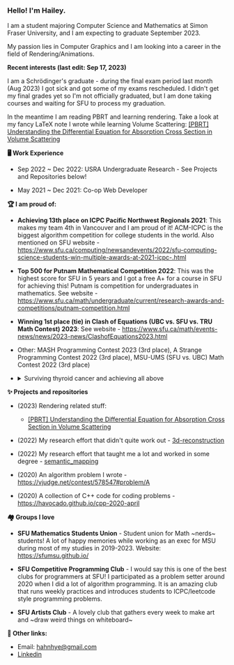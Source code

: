 ### Hello! I'm Hailey. 

I am a student majoring Computer Science and Mathematics at Simon Fraser University, and I am expecting to graduate September 2023.

My passion lies in Computer Graphics and I am looking into a career in the field of Rendering/Animations. 

**Recent interests (last edit: Sep 17, 2023)**

I am a Schrödinger's graduate - during the final exam period last month (Aug 2023) I got sick and got some of my exams rescheduled. I didn't get my final grades yet so I'm not officially graduated, but I am done taking courses and waiting for SFU to process my graduation.

In the meantime I am reading PBRT and learning rendering. Take a look at my fancy LaTeX note I wrote while learning Volume Scattering: [[PBRT] Understanding the Differential Equation for Absorption Cross Section in Volume Scattering](https://github.com/havocado/notes/blob/main/230913-understanding-absorption-cross-section.md)

**🖥️ Work Experience**

- Sep 2022 ~ Dec 2022: USRA Undergraduate Research - See Projects and Repositories below!

<!--**Repos [🗄️ semantic_mapping](https://github.com/havocado/semantic_mapping) [🗄️ 3d-reconstruction](https://github.com/havocado/3d-reconstruction)**-->

- May 2021 ~ Dec 2021: Co-op Web Developer

**🏆 I am proud of:**

- **Achieving 13th place on ICPC Pacific Northwest Regionals 2021**: This makes my team 4th in Vancouver and I am proud of it! ACM-ICPC is the biggest algorithm competition for college students in the world. Also mentioned on SFU website - https://www.sfu.ca/computing/newsandevents/2022/sfu-computing-science-students-win-multiple-awards-at-2021-icpc-.html

- **Top 500 for Putnam Mathematical Competition 2022**: This was the highest score for SFU in 5 years and I got a free A+ for a course in SFU for achieving this! Putnam is competition for undergraduates in mathematics. See website - https://www.sfu.ca/math/undergraduate/current/research-awards-and-competitions/putnam-competition.html

- **Winning 1st place (tie) in Clash of Equations (UBC vs. SFU vs. TRU Math Contest) 2023**: See website - https://www.sfu.ca/math/events-news/news/2023-news/ClashofEquations2023.html

- Other: MASH Programming Contest 2023 (3rd place), A Strange Programming Contest 2022 (3rd place), MSU-UMS (SFU vs. UBC) Math Contest 2022 (3rd place)

- <details>
  <summary>Surviving thyroid cancer and achieving all above</summary>
  <p>
  <blockquote>
    <p>I don't mention this often because cancer feels like a too heavy topic to bring up in an everyday conversation, so it's normal if you already knew me for a while but never heard about this! 😆
  
    <p>I had thyroid cancer several years ago. It's one of the least fatal kind of cancer and I am doing fine (after removing thyroid and going through RAI therapy - it was sure an interesting experience to become radioactive for a week)
  
  I'm currently on TSH suppression, which prevents remaining thyroid cells doing any work, so suppressing the possibility of recurrent cancer. This causes common hyperthyroidism-like symptoms such as:
  - Fatigue (need 9+ hours of sleep everyday)
  - Fast heartbeat
  - Hard to concentrate
  - Sensitivity to cold/heat (the reason I carry an extra clothing everywhere)
  - Weight loss
<br></br>
 
  I am aware that disclosing past cancer can bring some social stigma such as being unable to perform work and being weak (as some studies [[1](https://www.researchgate.net/publication/302972012_The_Big_C-stigma_cancer_and_workplace_discrimination)] [[2](https://onlinelibrary.wiley.com/doi/10.1002/pon.5690)] have shown), so I will assure you that (1) I am expecting to cease TSH suppression within 2~3 years, (2) I maintained a GPA over A- while pursuing a difficult joint major, and (3) healthy enough to do deadlifts.

  Cancer taught me to appreciate my life and follow my passion. In my teenage I often overworked until 1am in the highschool dorm to get good grades and only thought about being successful in the future. Now I make sure I'm not burned out on work, choose the field I enjoy the most (computer graphics!!) and enjoy hobbies (arts!!)
  
  I also have some bad shoulders due to lymph node dissection but I think that's fairly common among programmers.</blockquote>
</details>

**✨ Projects and repositories**

- (2023) Rendering related stuff:
  - [[PBRT] Understanding the Differential Equation for Absorption Cross Section in Volume Scattering](https://github.com/havocado/notes/blob/main/230913-understanding-absorption-cross-section.md)

- (2022) My research effort that didn't quite work out - [3d-reconstruction](https://github.com/havocado/3d-reconstruction)

- (2022) My research effort that taught me a lot and worked in some degree - [semantic_mapping](https://github.com/havocado/semantic_mapping)

- (2020) An algorithm problem I wrote - https://vjudge.net/contest/578547#problem/A

- (2020) A collection of C++ code for coding problems - https://havocado.github.io/cpp-2020-april

**🏘️ Groups I love**

- **SFU Mathematics Students Union** - Student union for Math ~nerds~ students! A lot of happy memories while working as an exec for MSU during most of my studies in 2019-2023. Website: https://sfumsu.github.io/

- **SFU Competitive Programming Club** - I would say this is one of the best clubs for programmers at SFU! I participated as a problem setter around 2020 when I did a lot of algorithm programming. It is an amazing club that runs weekly practices and introduces students to ICPC/leetcode style programming problems.

- **SFU Artists Club** - A lovely club that gathers every week to make art and ~draw weird things on whiteboard~

**💬 Other links:**

- Email: hahnhye@gmail.com
- [Linkedin](linkedin.com/in/hailey-ahn)

<!--
**havocado/havocado** is a ✨ _special_ ✨ repository because its `README.md` (this file) appears on your GitHub profile.

Here are some ideas to get you started:

- 🔭 I’m currently working on ...
- 🌱 I’m currently learning ...
- 👯 I’m looking to collaborate on ...
- 🤔 I’m looking for help with ...
- 💬 Ask me about ...
- 📫 How to reach me: ...
- 😄 Pronouns: ...
- ⚡ Fun fact: ...
-->
